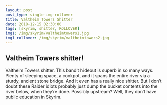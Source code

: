 ```yaml
---
layout: post
post_type: single-img-rollover
title: Valtheim Towers Shitter
date: 2018-12-15 02:30:00
tags: [skyrim, shitter, ROLLOVER]
img1: /img/skyrim/valtheimtowers1.jpg
img1_rollover: /img/skyrim/valtheimtowers2.jpg
---
```

## Valtheim Towers shitter!

Valtheim Towers shitter. This bandit hideout is superb in so many ways. Plenty of sleeping space, a cookpot, and it spans the entire river via a sturdy, ancient stone bridge. And it even has a really nice shitter. But I don’t doubt these Raider idiots probably just dump the bucket contents into the river below, when they’re done. Possibly upstream? Well, they don’t have public education in Skyrim.
